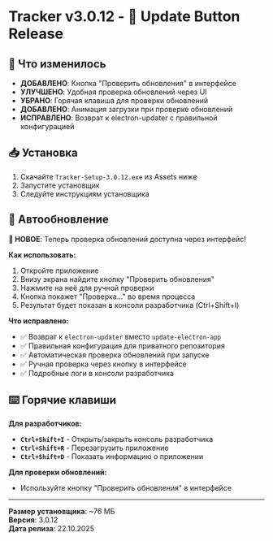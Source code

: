 # Tracker v3.0.12 - 🔄 Update Button Release

## 📝 Что изменилось

- **ДОБАВЛЕНО**: Кнопка "Проверить обновления" в интерфейсе
- **УЛУЧШЕНО**: Удобная проверка обновлений через UI
- **УБРАНО**: Горячая клавиша для проверки обновлений
- **ДОБАВЛЕНО**: Анимация загрузки при проверке обновлений
- **ИСПРАВЛЕНО**: Возврат к electron-updater с правильной конфигурацией

## 📥 Установка

1. Скачайте `Tracker-Setup-3.0.12.exe` из Assets ниже
2. Запустите установщик
3. Следуйте инструкциям установщика

## 🔄 Автообновление

**🎉 НОВОЕ**: Теперь проверка обновлений доступна через интерфейс!

**Как использовать:**
1. Откройте приложение
2. Внизу экрана найдите кнопку "Проверить обновления"
3. Нажмите на неё для ручной проверки
4. Кнопка покажет "Проверка..." во время процесса
5. Результат будет показан в консоли разработчика (Ctrl+Shift+I)

**Что исправлено:**
- ✅ Возврат к `electron-updater` вместо `update-electron-app`
- ✅ Правильная конфигурация для приватного репозитория
- ✅ Автоматическая проверка обновлений при запуске
- ✅ Ручная проверка через кнопку в интерфейсе
- ✅ Подробные логи в консоли разработчика

## ⌨️ Горячие клавиши

**Для разработчиков:**
- **`Ctrl+Shift+I`** - Открыть/закрыть консоль разработчика
- **`Ctrl+Shift+R`** - Перезагрузить приложение
- **`Ctrl+Shift+D`** - Показать информацию о приложении

**Для проверки обновлений:**
- Используйте кнопку "Проверить обновления" в интерфейсе

---

**Размер установщика**: ~76 МБ  
**Версия**: 3.0.12  
**Дата релиза**: 22.10.2025
